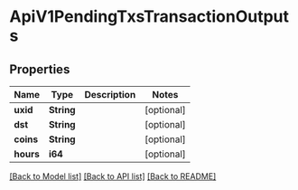 # ApiV1PendingTxsTransactionOutputs

## Properties

Name | Type | Description | Notes
------------ | ------------- | ------------- | -------------
**uxid** | **String** |  | [optional] 
**dst** | **String** |  | [optional] 
**coins** | **String** |  | [optional] 
**hours** | **i64** |  | [optional] 

[[Back to Model list]](../README.md#documentation-for-models) [[Back to API list]](../README.md#documentation-for-api-endpoints) [[Back to README]](../README.md)


